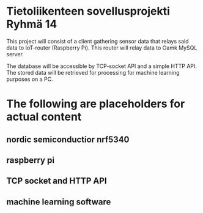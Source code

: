 # Tietoliikenteen sovellusprojekti Ryhmä 14

This project will consist of a client gathering sensor data that relays said data to IoT-router (Raspberry Pi). This router will relay data to Oamk MySQL server.

The database will be accessible by TCP-socket API and a simple HTTP API. The stored data will be retrieved for processing for machine learning purposes on a PC.

# The following are placeholders for actual content

## nordic semiconductior nrf5340

## raspberry pi

## TCP socket and HTTP API

## machine learning software